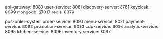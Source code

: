 api-gateway: 8080
user-service: 8081
discovery-server: 8761
keycloak: 8089
mongodb: 27017
redis: 6379

pos-order-system
order-service: 8090
menu-service: 8091
payment-service: 8092
promotion-service: 8093
cdp-service: 8094
analytic-service: 8095
kitchen-service: 8096
inventory-service: 8097